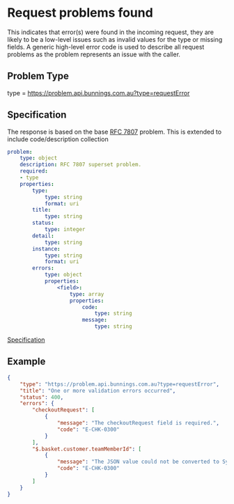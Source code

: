 # Request problems found

This indicates that error(s) were found in the incoming request, they are likely to be a low-level issues such as invalid values 
for the type or missing fields. A generic high-level error code is used to describe all request problems as the problem represents 
an issue with the caller.

## Problem Type

type = https://problem.api.bunnings.com.au?type=requestError

## Specification

The response is based on the base [RFC 7807](https://tools.ietf.org/html/rfc7807) problem.
This is extended to include code/description collection

```yaml
problem:
    type: object
    description: RFC 7807 superset problem.
    required:
    - type
    properties:
        type:
            type: string
            format: uri
        title:
            type: string
        status:
            type: integer
        detail:
            type: string
        instance:
            type: string
            format: uri
        errors:
            type: object
            properties:
                <field>:
                    type: array
                    properties:
                        code:
                            type: string
                        message:
                            type: string
```
[Specification](./requestError.yaml)

## Example

```json
{
    "type": "https://problem.api.bunnings.com.au?type=requestError",
    "title": "One or more validation errors occurred",
    "status": 400,
    "errors": {
        "checkoutRequest": [
            {
                "message": "The checkoutRequest field is required.",
                "code": "E-CHK-0300"
            }
        ],
        "$.basket.customer.teamMemberId": [
            {
                "message": "The JSON value could not be converted to System.String. Path: $.basket.customer.teamMemberId | LineNumber: 29 | BytePositionInLine: 34.",
                "code": "E-CHK-0300"
            }
        ]
    }
}
```